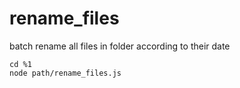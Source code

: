 # rename_files
batch rename all files in folder according to their date

    cd %1
    node path/rename_files.js
